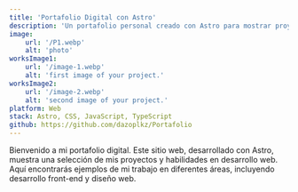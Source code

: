 ```yaml
---
title: 'Portafolio Digital con Astro'
description: 'Un portafolio personal creado con Astro para mostrar proyectos y habilidades en desarrollo web.'
image:
    url: '/P1.webp'
    alt: 'photo'
worksImage1:
    url: '/image-1.webp'
    alt: 'first image of your project.'
worksImage2:
    url: '/image-2.webp'
    alt: 'second image of your project.'
platform: Web
stack: Astro, CSS, JavaScript, TypeScript
github: https://github.com/dazoplkz/Portafolio
---
```


Bienvenido a mi portafolio digital. Este sitio web, desarrollado con Astro, muestra una selección de mis proyectos y habilidades en desarrollo web. Aquí encontrarás ejemplos de mi trabajo en diferentes áreas, incluyendo desarrollo front-end y diseño web.

